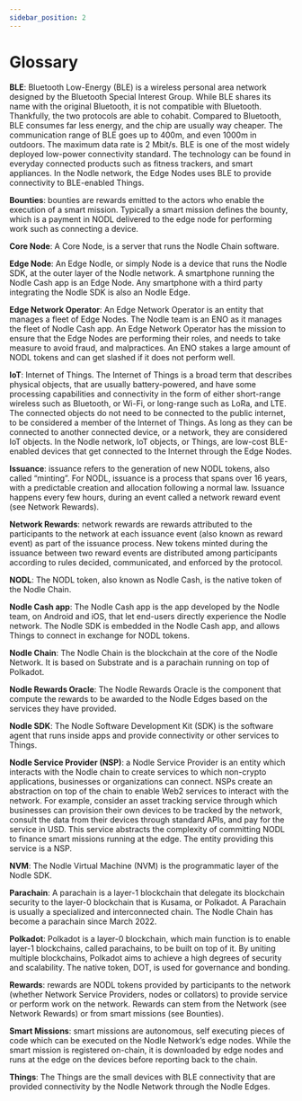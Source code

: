 ```yaml
---
sidebar_position: 2
---
```


# Glossary

**BLE**: Bluetooth Low-Energy (BLE) is a wireless personal area network designed by the Bluetooth Special Interest Group. While BLE shares its name with the original Bluetooth,  it is not compatible with Bluetooth. Thankfully, the two protocols are able to cohabit. Compared to Bluetooth, BLE consumes far less energy, and the chip are usually way cheaper. The communication range of BLE goes up to 400m, and even 1000m in outdoors. The maximum data rate is 2 Mbit/s. BLE is one of the most widely deployed low-power connectivity standard. The technology can be found in everyday connected products such as fitness trackers, and smart appliances. In the Nodle network, the Edge Nodes uses BLE to provide connectivity to BLE-enabled Things.

**Bounties**: bounties are rewards emitted to the actors who enable the execution of a smart mission. Typically a smart mission defines the bounty, which is a payment in NODL delivered to the edge node for performing work such as connecting a device.

**Core Node**: A Core Node, is a server that runs the Nodle Chain software.

**Edge Node**: An Edge Nodle, or simply Node is a device that runs the Nodle SDK, at the outer layer of the Nodle network. A smartphone running the Nodle Cash app is an Edge Node. Any smartphone with a third party integrating the Nodle SDK is also an Nodle Edge.

**Edge Network Operator**: An Edge Network Operator is an entity that manages a fleet of Edge Nodes. The Nodle team is an ENO as it manages the fleet of Nodle Cash app. An Edge Network Operator has the mission to ensure that the Edge Nodes are performing their roles, and needs to take measure to avoid fraud, and malpractices. An ENO stakes a large amount of NODL tokens and can get slashed if it does not perform well.

**IoT**: Internet of Things. The Internet of Things is a broad term that describes physical objects, that are usually battery-powered, and have some processing capabilities and connectivity in the form of either short-range wireless such as Bluetooth, or Wi-Fi, or long-range such as LoRa, and LTE. The connected objects do not need to be connected to the public internet, to be considered a member of the Internet of Things. As long as they can be connected to another connected device, or a network, they are considered IoT objects. In the Nodle network, IoT objects, or Things, are low-cost BLE-enabled devices that get connected to the Internet through the Edge Nodes.

**Issuance**: issuance refers to the generation of new NODL tokens, also called “minting”. For NODL, issuance is a process that spans over 16 years, with a predictable creation and allocation following a normal law. Issuance happens every few hours, during an event called a network reward event (see Network Rewards).

**Network Rewards**: network rewards are rewards attributed to the participants to the network at each issuance event (also known as reward event) as part of the issuance process. New tokens minted during the issuance between two reward events are distributed among participants according to rules decided, communicated, and enforced by the protocol.

**NODL**: The NODL token, also known as Nodle Cash, is the native token of the Nodle Chain.

**Nodle Cash app**: The Nodle Cash app is the app developed by the Nodle team, on Android and iOS, that let end-users directly experience the Nodle network. The Nodle SDK is embedded in the Nodle Cash app, and allows Things to connect in exchange for NODL tokens.

**Nodle Chain**: The Nodle Chain is the blockchain at the core of the Nodle Network. It is based on Substrate and is a parachain running on top of Polkadot.

**Nodle Rewards Oracle**: The Nodle Rewards Oracle is the component that compute the rewards to be awarded to the Nodle Edges based on the services they have provided.

**Nodle SDK**: The Nodle Software Development Kit (SDK) is the software agent that runs inside apps and provide connectivity or other services to Things.

**Nodle Service Provider (NSP)**: a Nodle Service Provider is an entity which interacts with the Nodle chain to create services to which non-crypto applications, businesses or organizations can connect. NSPs create an abstraction on top of the chain to enable Web2 services to interact with the network. For example, consider an asset tracking service through which businesses can provision their own devices to be tracked by the network, consult the data from their devices through standard APIs, and pay for the service in USD. This service abstracts the complexity of committing NODL to finance smart missions running at the edge. The entity providing this service is a NSP.

**NVM**: The Nodle Virtual Machine (NVM) is the programmatic layer of the Nodle SDK.

**Parachain**: A parachain is a layer-1 blockchain that delegate its blockchain security to the layer-0 blockchain that is Kusama, or Polkadot. A Parachain is usually a specialized and interconnected chain. The Nodle Chain has become a parachain since March 2022.

**Polkadot**: Polkadot is a layer-0 blockchain, which main function is to enable layer-1 blockchains, called parachains, to be built on top of it. By uniting multiple blockchains, Polkadot aims to achieve a high degrees of security and scalability. The native token, DOT, is used for governance and bonding.  

**Rewards**: rewards are NODL tokens provided by participants to the network (whether Network Service Providers, nodes or collators) to provide service or perform work on the network. Rewards can stem from the Network (see Network Rewards) or from smart missions (see Bounties).

**Smart Missions**: smart missions are autonomous, self executing pieces of code which can be executed on the Nodle Network’s edge nodes. While the smart mission is registered on-chain, it is downloaded by edge nodes and runs at the edge on the devices before reporting back to the chain.

**Things**: The Things are the small devices with BLE connectivity that are provided connectivity by the Nodle Network through the Nodle Edges.
